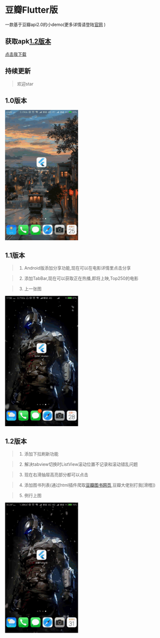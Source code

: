 # 豆瓣Flutter版

一款基于豆瓣api2.0的小demo(更多详情请登陆[官网](https://www.douban.com) )

## 获取apk[1.2版本](目前只支持安卓的demo)

[点击我下载](https://github.com/rhylme/flutter_douban/blob/master/apk/app.apk?raw=true)

## 持续更新

> 欢迎star
## 1.0版本

 <img src="/gif/index.gif" width="240px" height="426px"/>

## 1.1版本

> 1. Android版添加分享功能,现在可以在电影详情里点击分享

> 2. 添加TabBar,现在可以获取正在热播,即将上映,Top250的电影

> 3. 上一张图

 <img src="/gif/index1.1.gif" width="240px" height="426px"/>


## 1.2版本

> 1. 添加下拉刷新功能

> 2. 解决tabview切换时ListView滚动位置不记录和滚动错乱问题

> 3. 现在右滑抽屉高亮部分都可以点击

> 4. 添加图书列表(通过html插件爬取[豆瓣图书网页](https://book.douban.com),豆瓣大佬别打我[滑稽])

> 5. 例行上图

<img src="/gif/index1.2.gif" width="240px" height="426px"/>
